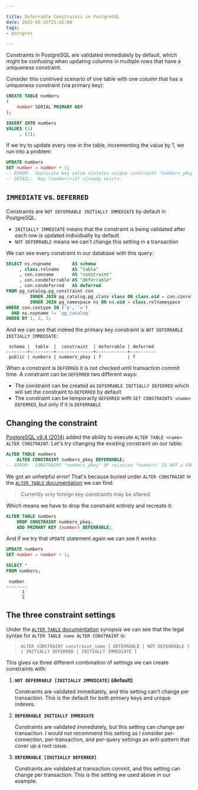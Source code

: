 ```yaml
---

title: Deferrable Constraints in PostgreSQL
date: 2022-05-26T21:42:00
tags:
- postgres

---
```


Constraints in PostgreSQL are validated immediately by default, which might be confusing when updating columns in multiple rows that have a uniqueness constraint.

Consider this contrived scenario of one table with one column that has a uniqueness constraint (via primary key):

```sql
CREATE TABLE numbers
(
    number SERIAL PRIMARY KEY
);

INSERT INTO numbers
VALUES (1)
     , (2);
```

If we try to update every row in the table, incrementing the value by 1, we run into a problem:

```sql
UPDATE numbers
SET number = number + 1;
-- ERROR:  duplicate key value violates unique constraint "numbers_pkey"
-- DETAIL:  Key (number)=(2) already exists.
```

## `IMMEDIATE` vs. `DEFERRED`

Constraints are `NOT DEFERRABLE INITIALLY IMMEDIATE` by default in PostgreSQL.

- `INITIALLY IMMEDIATE` means that the constraint is being validated after each row is updated individually by default
- `NOT DEFERRABLE` means we can't change this setting in a transaction

We can see every constraint in our database with this query:

```sql
SELECT ns.nspname        AS schema
     , class.relname     AS "table"
     , con.conname       AS "constraint"
     , con.condeferrable AS "deferrable"
     , con.condeferred   AS deferred
FROM pg_catalog.pg_constraint con
         INNER JOIN pg_catalog.pg_class class ON class.oid = con.conrelid
         INNER JOIN pg_namespace ns ON ns.oid = class.relnamespace
WHERE con.contype IN ('p', 'u')
  AND ns.nspname != 'pg_catalog'
ORDER BY 1, 2, 3;
```

And we can see that indeed the primary key constraint is `NOT DEFERRABLE INITIALLY IMMEDIATE`:

```text
 schema |  table  |  constraint  | deferrable | deferred
--------+---------+--------------+------------+----------
 public | numbers | numbers_pkey | f          | f
```

When a constraint is `DEFERRED` it is not checked until transaction commit time. A constraint can be `DEFERRED` two different ways:

- The constraint can be created as `DEFERRABLE INITIALLY DEFERRED` which will set the constraint to `DEFERRED` by default
- The constraint can be temporarily `DEFERRED` with `SET CONSTRAINTS <name> DEFERRED`, but only if it is `DEFERRABLE`

## Changing the constraint

[PostgreSQL v9.4 (2014)](https://www.postgresql.org/docs/9.4/release-9-4.html) added the ability to execute `ALTER TABLE <name> ALTER CONSTRAINT`. Let's try changing the existing constraint on our table:

```sql
ALTER TABLE numbers
    ALTER CONSTRAINT numbers_pkey DEFERRABLE;
-- ERROR:  CONSTRAINT "numbers_pkey" OF relation "numbers" IS NOT a FOREIGN KEY CONSTRAINT
```

We got an unhelpful error! That's because buried under `ALTER CONSTRAINT` in the [`ALTER TABLE` documentation](https://www.postgresql.org/docs/14/sql-altertable.html) we can find:

> Currently only foreign key constraints may be altered.

Which means we have to drop the constraint entirely and recreate it:

```sql
ALTER TABLE numbers
    DROP CONSTRAINT numbers_pkey,
    ADD PRIMARY KEY (number) DEFERRABLE;
```

And if we try that `UPDATE` statement again we can see it works:

```sql
UPDATE numbers
SET number = number + 1;

SELECT *
FROM numbers;
```

```text
 number
--------
      1
      2
```

## The three constraint settings

Under the [`ALTER TABLE` documentation](https://www.postgresql.org/docs/current/sql-altertable.html) synopsis we can see that the legal syntax for `ALTER TABLE name ALTER CONSTRAINT` is:

> `ALTER CONSTRAINT constraint_name [ DEFERRABLE | NOT DEFERRABLE ] [ INITIALLY DEFERRED | INITIALLY IMMEDIATE ]`

This gives us three different combination of settings we can create constraints with:

1. **`NOT DEFERRABLE [INITIALLY IMMEDIATE]` (default)**

    Constraints are validated immediately, and this setting can't change per transaction. This is the default for both primary keys and unique indexes.

2. **`DEFERRABLE INITIALLY IMMEDIATE`**

    Constraints are validated immediately, but this setting can change per transaction. I would not recommend this setting as I consider per-connection, per-transaction, and per-query settings an anti-pattern that cover up a root issue.

3. **`DEFERRABLE [INITIALLY DEFERRED]`**

    Constraints are validated at transaction commit, and this setting can change per transaction. This is the setting we used above in our example.
